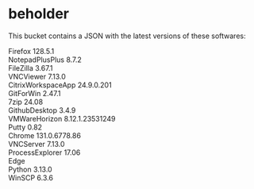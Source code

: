 # beholder
This bucket contains a JSON with the latest versions of these softwares:

Firefox            128.5.1          
NotepadPlusPlus    8.7.2            
FileZilla          3.67.1           
VNCViewer          7.13.0           
CitrixWorkspaceApp 24.9.0.201       
GitForWin          2.47.1           
7zip               24.08            
GithubDesktop      3.4.9            
VMWareHorizon      8.12.1.23531249  
Putty              0.82             
Chrome             131.0.6778.86    
VNCServer          7.13.0           
ProcessExplorer    17.06            
Edge                              
Python             3.13.0           
WinSCP             6.3.6            



